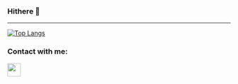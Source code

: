 ### Hithere &#128075;

---

[![Top Langs](https://github-readme-stats.vercel.app/api/top-langs/?username=tormaks&layout=compact&theme=gruvbox_light&hide=css,html)](https://github.com/anuraghazra/github-readme-stats)

### Contact with me: 
<a href='https://t.me/tormaks' target='_blank' alt='Telegram'>
   <img src="https://cdn-icons-png.flaticon.com/512/906/906377.png" height="30">
</a>
